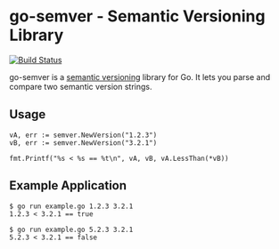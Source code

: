 # go-semver - Semantic Versioning Library

[![Build Status](https://travis-ci.org/coreos/go-semver.png)](https://travis-ci.org/coreos/go-semver)

go-semver is a [semantic versioning][semver] library for Go. It lets you parse
and compare two semantic version strings.

[semver]: http://semver.org/

## Usage

```
vA, err := semver.NewVersion("1.2.3")
vB, err := semver.NewVersion("3.2.1")

fmt.Printf("%s < %s == %t\n", vA, vB, vA.LessThan(*vB))
```

## Example Application

```
$ go run example.go 1.2.3 3.2.1
1.2.3 < 3.2.1 == true

$ go run example.go 5.2.3 3.2.1
5.2.3 < 3.2.1 == false
```
